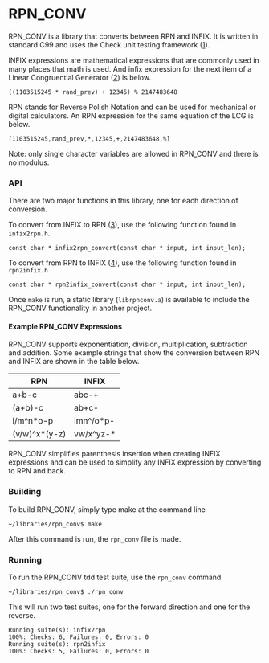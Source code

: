 # RPN_CONV

RPN_CONV is a library that converts between RPN and INFIX. It is written in standard C99 and uses the Check unit testing framework ([1]). 

INFIX expressions are mathematical expressions that are commonly used in many places that math is used. And infix expression for the next item of a Linear Congruential Generator ([2]) is below.
```
((1103515245 * rand_prev) + 12345) % 2147483648
```
RPN stands for Reverse Polish Notation and can be used for mechanical or digital calculators. An RPN expression for the same equation of the LCG is below.
```
[1103515245,rand_prev,*,12345,+,2147483648,%]
```
Note: only single character variables are allowed in RPN_CONV and there is no modulus.

### API
There are two major functions in this library, one for each direction of conversion.  
  
To convert from INFIX to RPN ([3]), use the following function found in `infix2rpn.h`.

```
const char * infix2rpn_convert(const char * input, int input_len);
```

To convert from RPN to INFIX ([4]), use the following function found in `rpn2infix.h`

```
const char * rpn2infix_convert(const char * input, int input_len);
```

Once `make` is run, a static library (`librpnconv.a`) is available to include the RPN_CONV functionality in another project.

#### Example RPN_CONV Expressions
RPN_CONV supports exponentiation, division, multiplication, subtraction and addition. Some example strings that show the conversion between RPN and INFIX are shown in the table below.

RPN | INFIX
--- | ---
a+b-c | abc-+
(a+b)-c | ab+c-
l/m^n*o-p | lmn^/o*p-
(v/w)^x*(y-z) | vw/x^yz-* 

RPN_CONV simplifies parenthesis insertion when creating INFIX expressions and can be used to simplify any INFIX expression by converting to RPN and back.

### Building

To build RPN_CONV, simply type make at the command line
```
~/libraries/rpn_conv$ make
```
After this command is run, the `rpn_conv` file is made.

### Running

To run the RPN_CONV tdd test suite, use the `rpn_conv` command
```
~/libraries/rpn_conv$ ./rpn_conv
```
This will run two test suites, one for the forward direction and one for the reverse.
```
Running suite(s): infix2rpn
100%: Checks: 6, Failures: 0, Errors: 0
Running suite(s): rpn2infix
100%: Checks: 5, Failures: 0, Errors: 0
```

[1]: <https://libcheck.github.io/check/>
[2]: <https://en.wikipedia.org/wiki/Linear_congruential_generator>
[3]: <https://en.wikipedia.org/wiki/Shunting-yard_algorithm>  
[4]: <http://scanftree.com/Data_Structure/postfix-to-infix>
